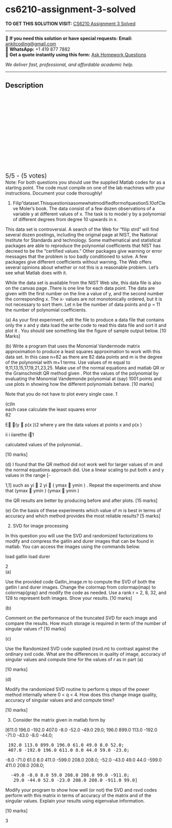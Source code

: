 # cs6210-assignment-3-solved
**TO GET THIS SOLUTION VISIT:** [CS6210 Assignment 3 Solved](https://www.ankitcodinghub.com/product/cs6210-assignment-3-solved/)


---

📩 **If you need this solution or have special requests:** **Email:** ankitcoding@gmail.com  
📱 **WhatsApp:** +1 419 877 7882  
📄 **Get a quote instantly using this form:** [Ask Homework Questions](https://www.ankitcodinghub.com/services/ask-homework-questions/)

*We deliver fast, professional, and affordable academic help.*

---

<h2>Description</h2>



<div class="kk-star-ratings kksr-auto kksr-align-center kksr-valign-top" data-payload="{&quot;align&quot;:&quot;center&quot;,&quot;id&quot;:&quot;93103&quot;,&quot;slug&quot;:&quot;default&quot;,&quot;valign&quot;:&quot;top&quot;,&quot;ignore&quot;:&quot;&quot;,&quot;reference&quot;:&quot;auto&quot;,&quot;class&quot;:&quot;&quot;,&quot;count&quot;:&quot;5&quot;,&quot;legendonly&quot;:&quot;&quot;,&quot;readonly&quot;:&quot;&quot;,&quot;score&quot;:&quot;5&quot;,&quot;starsonly&quot;:&quot;&quot;,&quot;best&quot;:&quot;5&quot;,&quot;gap&quot;:&quot;4&quot;,&quot;greet&quot;:&quot;Rate this product&quot;,&quot;legend&quot;:&quot;5\/5 - (5 votes)&quot;,&quot;size&quot;:&quot;24&quot;,&quot;title&quot;:&quot;CS6210 Assignment 3 Solved&quot;,&quot;width&quot;:&quot;138&quot;,&quot;_legend&quot;:&quot;{score}\/{best} - ({count} {votes})&quot;,&quot;font_factor&quot;:&quot;1.25&quot;}">

<div class="kksr-stars">

<div class="kksr-stars-inactive">
            <div class="kksr-star" data-star="1" style="padding-right: 4px">


<div class="kksr-icon" style="width: 24px; height: 24px;"></div>
        </div>
            <div class="kksr-star" data-star="2" style="padding-right: 4px">


<div class="kksr-icon" style="width: 24px; height: 24px;"></div>
        </div>
            <div class="kksr-star" data-star="3" style="padding-right: 4px">


<div class="kksr-icon" style="width: 24px; height: 24px;"></div>
        </div>
            <div class="kksr-star" data-star="4" style="padding-right: 4px">


<div class="kksr-icon" style="width: 24px; height: 24px;"></div>
        </div>
            <div class="kksr-star" data-star="5" style="padding-right: 4px">


<div class="kksr-icon" style="width: 24px; height: 24px;"></div>
        </div>
    </div>

<div class="kksr-stars-active" style="width: 138px;">
            <div class="kksr-star" style="padding-right: 4px">


<div class="kksr-icon" style="width: 24px; height: 24px;"></div>
        </div>
            <div class="kksr-star" style="padding-right: 4px">


<div class="kksr-icon" style="width: 24px; height: 24px;"></div>
        </div>
            <div class="kksr-star" style="padding-right: 4px">


<div class="kksr-icon" style="width: 24px; height: 24px;"></div>
        </div>
            <div class="kksr-star" style="padding-right: 4px">


<div class="kksr-icon" style="width: 24px; height: 24px;"></div>
        </div>
            <div class="kksr-star" style="padding-right: 4px">


<div class="kksr-icon" style="width: 24px; height: 24px;"></div>
        </div>
    </div>
</div>


<div class="kksr-legend" style="font-size: 19.2px;">
            5/5 - (5 votes)    </div>
    </div>
<div class="page" title="Page 1">
<div class="layoutArea">
<div class="column">
Note: For both questions you should use the supplied Matlab codes for as a starting point. The code must compile on one of the lab machines with your instructions. Document your code thoroughly!

1. Filip”dataset.Thisquestionisasomewhatmodifiedformofquestion5.10ofCleve Moler’s book. The data consist of a few dozen observations of a variable y at different values of x. The task is to model y by a polynomial of different degrees from degree 10 upwards in x.

This data set is controversial. A search of the Web for “filip strd” will find several dozen postings, including the original page at NIST, the National Institute for Standards and technology. Some mathematical and statistical packages are able to reproduce the polynomial coefficients that NIST has decreed to be the “certified values.” Other packages give warning or error messages that the problem is too badly conditioned to solve. A few packages give different coefficients without warning. The Web offers several opinions about whether or not this is a reasonable problem. Let’s see what Matlab does with it.

While the data set is available from the NIST Web site, this data file is also on the canvas page .There is one line for each data point. The data are given with the first number on the line a value of y, and the second number the corresponding x. The x- values are not monotonically ordered, but it is not necessary to sort them. Let n be the number of data points and p = 11 the number of polynomial coefficients.

(a) As your first experiment, edit the file to produce a data file that contains only the x and y data load the write code to read this data file and sort it and plot it . You should see something like the figure of sample output below. [10 Marks]

(b) Write a program that uses the Monomial Vandermode matrix approximation to produce a least squares approximation to work with this data set. In this case n=82 as there are 82 data points and m is the degree of the polynomial with m+1 terms. Use values of m equal to 9,11,13,15,17,19,21,23,25. Make use of the normal equations and matlab QR or the Gramschmidt QR method given . Plot the values of the polynomial by evaluating the Monomial Vandemonde polynomial at (say) 1001 points and use plots in showing how the different polynomials behave. [10 marks]

Note that you do not have to plot every single case. 1

</div>
</div>
</div>
<div class="page" title="Page 2">
<div class="layoutArea">
<div class="column">
(c)In

</div>
<div class="column">
each case calculate the least squares error

</div>
</div>
<div class="layoutArea">
<div class="column">
82

E (y  p(x ))2 where y are the data values at points x and p(x )

</div>
</div>
<div class="layoutArea">
<div class="column">
ii i iiarethe i1

calculated values of the polynomial..

[10 marks]

(d) I found that the QR method did not work well for larger values of m and the normal equations approach did. Use a linear scaling to put both x and y values in the range [-

1,1] such as yi  2 yi  ( ymax  ymin ) . Repeat the experiments and show that (ymax  ymin ) (ymax  ymin )

the QR results are better by producing before and after plots. [15 marks]

(e) On the basis of these experiments which value of m is best in terms of accuracy and which method provides the most reliable results? [5 marks]

2. SVD for image processing

In this question you will use the SVD and randomized factorizations to modify and compress the gatlin and durer images that can be found in matlab. You can access the images using the commands below.

load gatlin load durer

</div>
</div>
<div class="layoutArea">
<div class="column">
2

</div>
</div>
</div>
<div class="page" title="Page 3">
<div class="layoutArea">
<div class="column">
(a)

Use the provided code Gatlin_image.m to compute the SVD of both the gatlin l and durer images. Change the colormap from colormap(map) to colormap(gray) and modify the code as needed. Use a rank r = 2, 8, 32, and 128 to represent both images. Show your results. [10 marks]

(b)

Comment on the performance of the truncated SVD for each image and compare the results. How much storage is required in term of the number of singular values r? [10 marks]

(c)

Use the Randomized SVD code supplied (rsvd.m) to contrast against the ordinary svd code. What are the differences in quality of image, accuracy of singular values and compute time for the values of r as in part (a)

[10 marks]

(d)

Modify the randomized SVD routine to perform q steps of the power method internally where 0 &lt; q &lt; 4. How does this change image quality, accuracy of singular values and and compute time?

[10 marks]

3. Consider the matrix given in matlab form by

[611.0 196.0 -192.0 407.0 -8.0 -52.0 -49.0 29.0; 196.0 899.0 113.0 -192.0 -71.0 -43.0 -8.0 -44.0;

<pre> 192.0 113.0 899.0 196.0 61.0 49.0 8.0 52.0;
 407.0 -192.0 196.0 611.0 8.0 44.0 59.0 -23.0;
</pre>
-8.0 -71.0 61.0 8.0 411.0 -599.0 208.0 208.0; -52.0 -43.0 49.0 44.0 -599.0 411.0 208.0 208.0;

<pre>  -49.0 -8.0 8.0 59.0 208.0 208.0 99.0 -911.0;
   29.0 -44.0 52.0 -23.0 208.0 208.0 -911.0 99.0]
</pre>
Modify your program to show how well (or not) the SVD and rsvd codes perform with this matrix in terms of accuracy of the matrix and of the singular values. Explain your results using eigenvalue information.

[10 marks]

</div>
</div>
<div class="layoutArea">
<div class="column">
3

</div>
</div>
</div>
